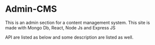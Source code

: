 # Admin-CMS
This is an admin section for a content management system.
This site is made with Mongo Db, React, Node Js and Express JS

API are listed as below and some description are listed as well.
